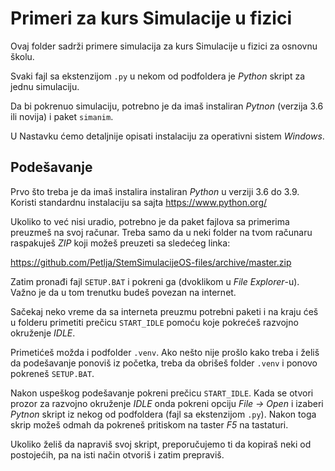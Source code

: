 # Primeri za kurs Simulacije u fizici

Ovaj folder sadrži primere simulacija za kurs Simulacije u fizici za osnovnu školu.

Svaki fajl sa ekstenzijom `.py` u nekom od podfoldera je _Python_ skript za
jednu simulaciju. 

Da bi pokrenuo simulaciju, potrebno je da imaš instaliran _Pytnon_ (verzija 3.6 ili novija) i paket `simanim`.

U Nastavku ćemo detaljnije opisati instalaciju za operativni sistem _Windows_.

## Podešavanje

Prvo što treba je da imaš instalira instaliran _Python_ u verziji 3.6 do 3.9. Koristi standardnu instalaciju sa
sajta https://www.python.org/

Ukoliko to već nisi uradio, potrebno je da paket fajlova sa primerima preuzmeš na svoj računar. Treba samo da u neki 
folder na tvom računaru raspakuješ _ZIP_ koji možeš preuzeti sa sledećeg linka: 

https://github.com/Petlja/StemSimulacijeOS-files/archive/master.zip

Zatim pronađi fajl `SETUP.BAT` i pokreni ga (dvoklikom u *File Explorer*-u). Važno je da u tom trenutku budeš povezan na internet.

Sačekaj neko vreme da sa interneta preuzmu potrebni paketi i na kraju ćeš u folderu primetiti prečicu `START_IDLE` pomoću koje 
pokrećeš razvojno okruženje _IDLE_. 

Primetićeš možda i podfolder `.venv`. Ako nešto nije prošlo kako treba i želiš da podešavanje ponoviš iz početka, 
treba da obrišeš folder `.venv` i ponovo pokreneš `SETUP.BAT`.

Nakon uspeškog podešavanje pokreni prečicu `START_IDLE`. Kada se otvori prozor za razvojno okruženje _IDLE_ onda pokreni opciju _File -> Open_ i izaberi
_Pytnon_ skript iz nekog od podfoldera (fajl sa ekstenzijom `.py`). Nakon toga skrip možeš odmah da pokreneš pritiskom na taster _F5_ na tastaturi.

Ukoliko želiš da napraviš svoj skript, preporučujemo ti da kopiraš neki od postojećih, pa na isti način otvoriš i zatim prepraviš.
